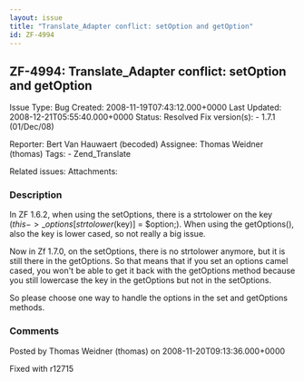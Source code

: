 ```yaml
---
layout: issue
title: "Translate_Adapter conflict: setOption and getOption"
id: ZF-4994
---
```


ZF-4994: Translate\_Adapter conflict: setOption and getOption
-------------------------------------------------------------

 Issue Type: Bug Created: 2008-11-19T07:43:12.000+0000 Last Updated: 2008-12-21T05:55:40.000+0000 Status: Resolved Fix version(s): - 1.7.1 (01/Dec/08)
 
 Reporter:  Bert Van Hauwaert (becoded)  Assignee:  Thomas Weidner (thomas)  Tags: - Zend\_Translate
 
 Related issues: 
 Attachments: 
### Description

In ZF 1.6.2, when using the setOptions, there is a strtolower on the key ($this->\_options[strtolower($key)] = $option;). When using the getOptions(), also the key is lower cased, so not really a big issue.

Now in Zf 1.7.0, on the setOptions, there is no strtolower anymore, but it is still there in the getOptions. So that means that if you set an options camel cased, you won't be able to get it back with the getOptions method because you still lowercase the key in the getOptions but not in the setOptions.

So please choose one way to handle the options in the set and getOptions methods.

 

 

### Comments

Posted by Thomas Weidner (thomas) on 2008-11-20T09:13:36.000+0000

Fixed with r12715

 

 